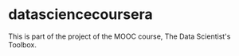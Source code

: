 datasciencecoursera
===================

This is part of the project of the MOOC course, The Data Scientist's Toolbox.
